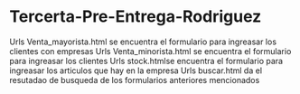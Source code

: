 # Tercerta-Pre-Entrega-Rodriguez
Urls Venta_mayorista.html se encuentra el formulario para ingreasar los clientes con empresas
Urls Venta_minorista.html se encuentra el formulario para ingreasar los clientes
Urls stock.htmlse encuentra el formulario para ingreasar los articulos que hay en la empresa
Urls buscar.html da el resutadao de busqueda de los formularios anteriores mencionados

